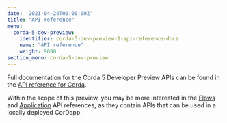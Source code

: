 ```yaml
---
date: '2021-04-24T00:00:00Z'
title: "API reference"
menu:
  corda-5-dev-preview:
    identifier: corda-5-dev-preview-1-api-reference-docs
    name: "API reference"
    weight: 9000
section_menu: corda-5-dev-preview
---
```


Full documentation for the Corda 5 Developer Preview APIs can be found in the [API reference for Corda](/en/api-ref/corda/5.0-dev-preview-1/open-source/api-ref-corda-5-dev-preview.html).

Within the scope of this preview, you may be more interested in the [Flows](/en/api-ref/corda/5.0-dev-preview-1/open-source/modules/corda-flows/flows/) and [Application](/en/api-ref/corda/5.0-dev-preview-1/open-source/modules/corda-application/application/) API references, as they contain APIs that can be used in a locally deployed CorDapp.
